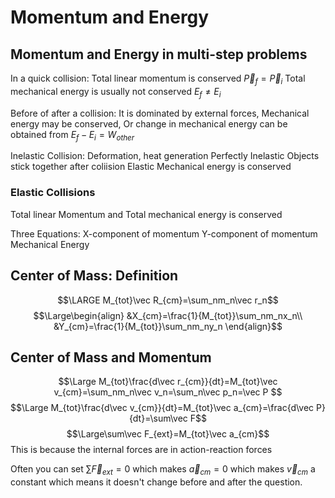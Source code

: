 # Momentum and Energy
## Momentum and Energy in multi-step problems
In a quick collision:
	Total linear momentum is conserved $\vec P_f = \vec P_i$
	Total mechanical energy is usually not conserved $E_f\neq E_i$

Before of after a collision:
	It is dominated by external forces,
	Mechanical energy may be conserved, 
	Or change in mechanical energy can be obtained from
		$E_f-E_i=W_{other}$

Inelastic Collision:
	Deformation, heat generation
Perfectly Inelastic
	Objects stick together after coliision
Elastic
	Mechanical energy is conserved

### Elastic Collisions
Total linear Momentum and Total mechanical energy is conserved

Three Equations:
X-component of momentum
Y-component of momentum
Mechanical Energy

## Center of Mass: Definition
$$\LARGE M_{tot}\vec R_{cm}=\sum_nm_n\vec r_n$$
$$\Large\begin{align}
&X_{cm}=\frac{1}{M_{tot}}\sum_nm_nx_n\\
&Y_{cm}=\frac{1}{M_{tot}}\sum_nm_ny_n
\end{align}$$
## Center of Mass and Momentum
$$\Large
M_{tot}\frac{d\vec r_{cm}}{dt}=M_{tot}\vec v_{cm}=\sum_nm_n\vec v_n=\sum_n\vec p_n=\vec P
$$
$$\Large M_{tot}\frac{d\vec v_{cm}}{dt}=M_{tot}\vec a_{cm}=\frac{d\vec P}{dt}=\sum\vec F$$
$$\Large\sum\vec F_{ext}=M_{tot}\vec a_{cm}$$
This is because the internal forces are in action-reaction forces

Often you can set $\sum\vec F_{ext} = 0$ which makes $\vec a_{cm} = 0$ which makes $\vec v_{cm}$ a constant which means it doesn't change before and after the question. 

